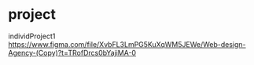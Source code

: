 ﻿# project
individProject1
https://www.figma.com/file/XvbFL3LmPG5KuXqWM5JEWe/Web-design-Agency-(Copy)?t=TRofDrcs0bYajiMA-0

